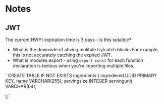 # Notes

## JWT

The current HWYt expiration time is 3 days - is this sutaible?

- What is the downside of ahving mulitple try/catch blocks
  For example, this is not accurately catching the expired JWT.
- What is modules.export - using `export const` for each function declaration is tedious when you're importing multiple files.

`
CREATE TABLE IF NOT EXISTS ingredients (
ingredienid UUID PRIMARY KEY,
name VARCHAR(255),
servingsize INTEGER
servingunit VARCHAR(64),

);`
